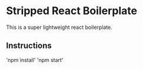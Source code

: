 # Stripped React Boilerplate
This is a super lightweight react boilerplate.

## Instructions
'npm install'
'npm start'
